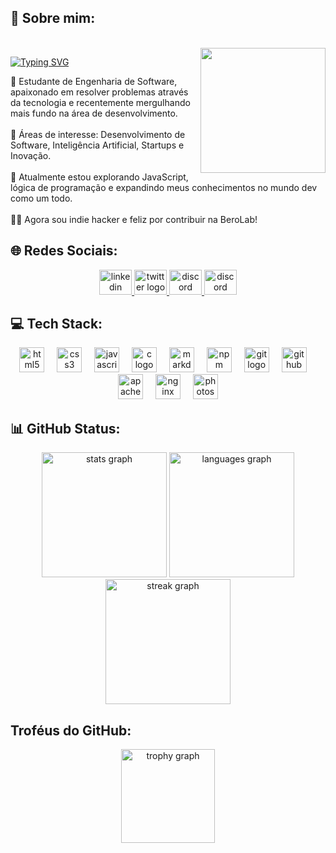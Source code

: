 <h2 align="left">💫 Sobre mim:</h2>



<br clear="both">

<img align="right" height="200" src="https://i.gifer.com/1j6F.gif"  />



<a href="https://git.io/typing-svg"><img src="https://readme-typing-svg.demolab.com?font=Fira+Code&weight=200&size=25&letterSpacing=&duration=2200&pause=1000&color=20F70E&center=true&vCenter=true&random=true&width=350&lines=%F0%9F%91%8B+Opa%2C+eu+sou+o+Augusto!;Seja+bem-vindo+%3A)" alt="Typing SVG" /></a>



<p align="left">📖 Estudante de Engenharia de Software, apaixonado em resolver problemas através da tecnologia e recentemente mergulhando mais fundo na área de desenvolvimento.<br><br>🌱 Áreas de interesse: Desenvolvimento de Software, Inteligência Artificial, Startups e Inovação.<br><br>🚀 Atualmente estou explorando JavaScript, lógica de programação e expandindo meus conhecimentos no mundo dev como um todo.<br><br>👨‍💻 Agora sou indie hacker e feliz por contribuir na BeroLab!</p>



<h2 align="left">🌐 Redes Sociais:</h2>


 
<div align="center">
  <a href="https://www.linkedin.com/in/augusto-corr%C3%AAa-6537a8276/" target="_blank">
    <img src="https://raw.githubusercontent.com/maurodesouza/profile-readme-generator/master/src/assets/icons/social/linkedin/default.svg" width="52" height="40" alt="linkedin logo"  />
  </a>
  <a href="https://x.com/Augustogatti_" target="_blank">
    <img src="https://cdn.simpleicons.org/x/FFFFFF/ffffff" width="52" height="40" alt="twitter logo"  />
  </a>
  <a href="https://discord.gg/NwJcK3FFbE" target="_blank">
    <img src="https://raw.githubusercontent.com/maurodesouza/profile-readme-generator/master/src/assets/icons/social/discord/default.svg" width="52" height="40" alt="discord logo"  />
  </a>
    <a href="https://br.pinterest.com/augustogatti_/" target="_blank">
    <img src="https://cdn.simpleicons.org/pinterest/FFFFFF/f80000" width="52" height="40" alt="discord logo"  />
  </a>
</div>


<h2 align="left">💻 Tech Stack:</h2>



<div align="center">
  <img src="https://cdn.jsdelivr.net/gh/devicons/devicon/icons/html5/html5-original.svg" height="40" alt="html5 logo"  />
  <img width="12" />
  <img src="https://cdn.jsdelivr.net/gh/devicons/devicon/icons/css3/css3-original.svg" height="40" alt="css3 logo"  />
  <img width="12" />
  <img src="https://cdn.jsdelivr.net/gh/devicons/devicon/icons/javascript/javascript-original.svg" height="40" alt="javascript logo"  />
  <img width="12" />
  <img src="https://cdn.jsdelivr.net/gh/devicons/devicon/icons/c/c-original.svg" height="40" alt="c logo"  />
  <img width="12" />
  <img src="https://cdn.jsdelivr.net/gh/devicons/devicon/icons/markdown/markdown-original.svg" height="40" alt="markdown logo"  />
  <img width="12" />
  <img src="https://cdn.jsdelivr.net/gh/devicons/devicon/icons/npm/npm-original-wordmark.svg" height="40" alt="npm logo"  />
  <img width="12" />
  <img src="https://cdn.jsdelivr.net/gh/devicons/devicon/icons/git/git-original.svg" height="40" alt="git logo"  />
  <img width="12" />
  <img src="https://cdn.jsdelivr.net/gh/devicons/devicon/icons/github/github-original.svg" height="40" alt="github logo"  />
  <img width="12" />
  <img src="https://cdn.jsdelivr.net/gh/devicons/devicon/icons/apache/apache-original.svg" height="40" alt="apache logo"  />
  <img width="12" />
  <img src="https://cdn.jsdelivr.net/gh/devicons/devicon/icons/nginx/nginx-original.svg" height="40" alt="nginx logo"  />
  <img width="12" />
  <img src="https://cdn.jsdelivr.net/gh/devicons/devicon/icons/photoshop/photoshop-plain.svg" height="40" alt="photoshop logo"  />
</div>


<h2 align="left">📊 GitHub Status:</h2>



<div align="center">
  <img src="https://github-readme-stats.vercel.app/api?username=Augustbr01&hide_title=false&hide_rank=false&show_icons=true&include_all_commits=true&count_private=true&disable_animations=false&theme=blue-green&locale=pt-br&hide_border=false&order=1" height="200" alt="stats graph"  />
  <img src="https://github-readme-stats.vercel.app/api/top-langs?username=Augustbr01&locale=pt-br&hide_title=false&layout=compact&card_width=320&langs_count=5&theme=blue-green&hide_border=false&order=2" height="200" alt="languages graph"  />
  <img src="https://streak-stats.demolab.com?user=Augustbr01&locale=pt-br&mode=daily&theme=blue-green&hide_border=false&border_radius=5&date_format=j/n%5B/Y%5D&order=3" height="200" alt="streak graph"  />
</div>



<h2 align="left">Troféus do GitHub:</h2>



<div align="center">
  <img src="https://github-profile-trophy.vercel.app?username=Augustbr01&theme=matrix&column=4&row=1&margin-w=30&margin-h=1&no-bg=true&no-frame=true&order=4" height="150" alt="trophy graph"  />
</div>

